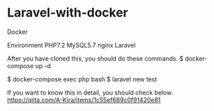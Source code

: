 # Laravel-with-docker
Docker

Environment
PHP7.2
MySQL5.7
nginx
Laravel

After you have cloned this, you should do these commands.
$ docker-compose up -d

$ docker-compose exec php bash
$ laravel new test

If you want to know this in detail, you should check below.
https://qiita.com/A-Kira/items/1c55ef689c0f91420e81
